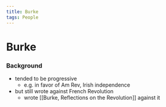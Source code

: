 ```yaml
---
title: Burke
tags: People
---
```


# Burke
### Background
- tended to be progressive
	- e.g. in favor of Am Rev, Irish independence
- but still wrote against French Revolution
	- wrote [[Burke, Reflections on the Revolution]] against it


